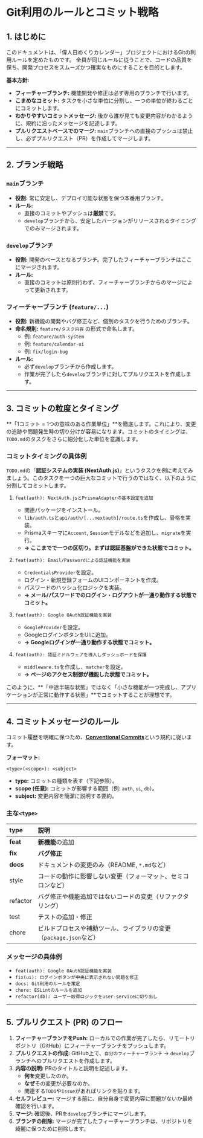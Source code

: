 # Git利用のルールとコミット戦略

## 1. はじめに

このドキュメントは、「偉人日めくりカレンダー」プロジェクトにおけるGitの利用ルールを定めたものです。
全員が同じルールに従うことで、コードの品質を保ち、開発プロセスをスムーズかつ確実なものにすることを目的とします。

**基本方針:**
-   **フィーチャーブランチ:** 機能開発や修正は必ず専用のブランチで行います。
-   **こまめなコミット:** タスクを小さな単位に分割し、一つの単位が終わるごとにコミットします。
-   **わかりやすいコミットメッセージ:** 後から誰が見ても変更内容がわかるように、規約に沿ったメッセージを記述します。
-   **プルリクエストベースでのマージ:** `main`ブランチへの直接のプッシュは禁止し、必ずプルリクエスト（PR）を作成してマージします。

---

## 2. ブランチ戦略

### `main`ブランチ
-   **役割:** 常に安定し、デプロイ可能な状態を保つ本番用ブランチ。
-   **ルール:**
    -   直接のコミットやプッシュは**厳禁**です。
    -   `develop`ブランチから、安定したバージョンがリリースされるタイミングでのみマージされます。

### `develop`ブランチ
-   **役割:** 開発のベースとなるブランチ。完了したフィーチャーブランチはここにマージされます。
-   **ルール:**
    -   直接のコミットは原則行わず、フィーチャーブランチからのマージによって更新されます。

### フィーチャーブランチ (`feature/...`)
-   **役割:** 新機能の開発やバグ修正など、個別のタスクを行うためのブランチ。
-   **命名規則:** `feature/タスク内容` の形式で命名します。
    -   例: `feature/auth-system`
    -   例: `feature/calendar-ui`
    -   例: `fix/login-bug`
-   **ルール:**
    -   必ず`develop`ブランチから作成します。
    -   作業が完了したら`develop`ブランチに対してプルリクエストを作成します。

---

## 3. コミットの粒度とタイミング

**「1コミット = 1つの意味のある作業単位」**を徹底します。これにより、変更の追跡や問題発生時の切り分けが容易になります。コミットのタイミングは、`TODO.md`のタスクをさらに細分化した単位を意識します。

### コミットタイミングの具体例

`TODO.md`の「**認証システムの実装 (NextAuth.js)**」というタスクを例に考えてみましょう。このタスクを一つの巨大なコミットで行うのではなく、以下のように分割してコミットします。

1.  `feat(auth): NextAuth.jsとPrismaAdapterの基本設定を追加`
    -   関連パッケージをインストール。
    -   `lib/auth.ts`と`api/auth/[...nextauth]/route.ts`を作成し、骨格を実装。
    -   Prismaスキーマに`Account`, `Session`モデルなどを追加し、`migrate`を実行。
    -   **→ ここまでで一つの区切り。まずは認証基盤ができた状態でコミット。**

2.  `feat(auth): Email/Passwordによる認証機能を実装`
    -   `CredentialsProvider`を設定。
    -   ログイン・新規登録フォームのUIコンポーネントを作成。
    -   パスワードのハッシュ化ロジックを実装。
    -   **→ メール/パスワードでのログイン・ログアウトが一通り動作する状態でコミット。**

3.  `feat(auth): Google OAuth認証機能を実装`
    -   `GoogleProvider`を設定。
    -   GoogleログインボタンをUIに追加。
    -   **→ Googleログインが一通り動作する状態でコミット。**

4.  `feat(auth): 認証ミドルウェアを導入しダッシュボードを保護`
    -   `middleware.ts`を作成し、`matcher`を設定。
    -   **→ ページのアクセス制御が機能した状態でコミット。**

このように、**「中途半端な状態」ではなく「小さな機能が一つ完成し、アプリケーションが正常に動作する状態」**でコミットすることが理想です。

---

## 4. コミットメッセージのルール

コミット履歴を明確に保つため、[**Conventional Commits**](https://www.conventionalcommits.org/ja/v1.0.0/)という規約に従います。

**フォーマット:**
```
<type>(<scope>): <subject>
```

-   **type:** コミットの種類を表す（下記参照）。
-   **scope (任意):** コミットが影響する範囲（例: `auth`, `ui`, `db`）。
-   **subject:** 変更内容を簡潔に説明する要約。

### 主な`<type>`

| type     | 説明                                                              |
| :------- | :---------------------------------------------------------------- |
| **feat** | **新機能**の追加                                                  |
| **fix**  | **バグ修正**                                                      |
| **docs** | ドキュメントの変更のみ（README, `*.md`など）                      |
| style    | コードの動作に影響しない変更（フォーマット、セミコロンなど）      |
| refactor | バグ修正や機能追加ではないコードの変更（リファクタリング）        |
| test     | テストの追加・修正                                                |
| chore    | ビルドプロセスや補助ツール、ライブラリの変更（`package.json`など） |

### メッセージの具体例

-   `feat(auth): Google OAuth認証機能を実装`
-   `fix(ui): ログインボタンが中央に表示されない問題を修正`
-   `docs: Git利用のルールを策定`
-   `chore: ESLintのルールを追加`
-   `refactor(db): ユーザー取得ロジックをuser-serviceに切り出し`

---

## 5. プルリクエスト (PR) のフロー

1.  **フィーチャーブランチをPush:** ローカルでの作業が完了したら、リモートリポジトリ（GitHub）にフィーチャーブランチをプッシュします。
2.  **プルリクエストの作成:** GitHub上で、`自分のフィーチャーブランチ` → `develop`ブランチへのプルリクエストを作成します。
3.  **内容の説明:** PRのタイトルと説明を記述します。
    -   **何を**変更したのか。
    -   **なぜ**その変更が必要なのか。
    -   関連する`TODO`や`Issue`があればリンクを貼ります。
4.  **セルフレビュー:** マージする前に、自分自身で変更内容に問題がないか最終確認を行います。
5.  **マージ:** 確認後、PRを`develop`ブランチにマージします。
6.  **ブランチの削除:** マージが完了したフィーチャーブランチは、リポジトリを綺麗に保つために削除します。 